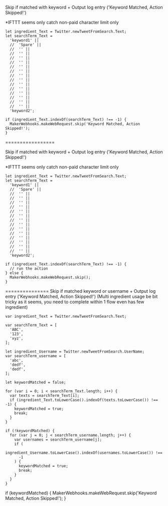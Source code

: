 Skip if matched with keyword + Output log entry ('Keyword Matched, Action Skipped!')

*IFTTT seems only catch non-paid character limit only


```
let ingredient_Text = Twitter.newTweetFromSearch.Text;
let searchTerm_Text =
  'keyword1' ||
  //  'Spare' ||
  //  '' ||
  //  '' ||
  //  '' ||
  //  '' ||
  //  '' ||
  //  '' ||
  //  '' ||
  //  '' ||
  //  '' ||
  //  '' ||
  //  '' ||
  //  '' ||
  //  '' ||
  //  '' ||
  'keyword2';

if (ingredient_Text.indexOf(searchTerm_Text) !== -1) {
  MakerWebhooks.makeWebRequest.skip('Keyword Matched, Action Skipped!');
}
```

=================

Skip if matched with keyword + Output log entry ('Keyword Matched, Action Skipped!')

*IFTTT seems only catch non-paid character limit only


```
let ingredient_Text = Twitter.newTweetFromSearch.Text;
let searchTerm_Text =
  'keyword1' ||
  //  'Spare' ||
  //  '' ||
  //  '' ||
  //  '' ||
  //  '' ||
  //  '' ||
  //  '' ||
  //  '' ||
  //  '' ||
  //  '' ||
  //  '' ||
  //  '' ||
  //  '' ||
  //  '' ||
  //  '' ||
  'keyword2';

if (ingredient_Text.indexOf(searchTerm_Text) !== -1) {
  // run the action
} else {
  MakerWebhooks.makeWebRequest.skip();
}
```


===============
Skip if matched keyword or username + Output log entry ('Keyword Matched, Action Skipped!')
(Multi ingredient usage be bit tricky as it seems, you need to complete within 1 flow even has few ingredient)

```
var ingredient_Text = Twitter.newTweetFromSearch.Text;

var searchTerm_Text = [
  'ABC',
  '123',
  'xyz',
];

let ingredient_Username = Twitter.newTweetFromSearch.UserName;
var searchTerm_username = [
  'abc',
  'dedf',
  'dedf',
];

let keywordMatched = false;

for (var i = 0; i < searchTerm_Text.length; i++) {
  var texts = searchTerm_Text[i];
  if (ingredient_Text.toLowerCase().indexOf(texts.toLowerCase()) !== -1) {
    keywordMatched = true;
    break;
  }
}

if (!keywordMatched) {
  for (var j = 0; j < searchTerm_username.length; j++) {
    var usernames = searchTerm_username[j];
    if (
      ingredient_Username.toLowerCase().indexOf(usernames.toLowerCase()) !==
      -1
    ) {
      keywordMatched = true;
      break;
    }
  }
}
```
if (keywordMatched) {
  MakerWebhooks.makeWebRequest.skip('Keyword Matched, Action Skipped!');
}
